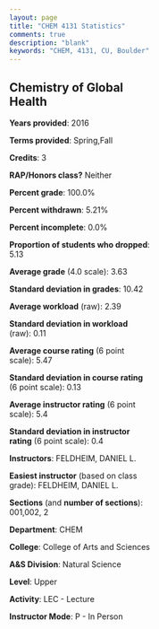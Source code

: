 ```yaml
---
layout: page
title: "CHEM 4131 Statistics"
comments: true
description: "blank"
keywords: "CHEM, 4131, CU, Boulder"
--- 
```

<head>
<script src="https://ajax.googleapis.com/ajax/libs/jquery/2.1.3/jquery.min.js"></script>
<script src="https://dl.dropboxusercontent.com/s/pc42nxpaw1ea4o9/highcharts.js?dl=0"></script>
<!-- <script src="../assets/js/highcharts.js"></script> -->
<style type="text/css">@font-face {
	font-family: "Bebas Neue";
	src: url(https://www.filehosting.org/file/details/544349/BebasNeue%20Regular.otf) format("opentype");
	}
	h1.Bebas { 
		font-family: "Bebas Neue", Verdana, Tahoma;
	}
</style>
</head>
<body>
	<div id="container" style="float: right; width: 45%; height: 88%; margin-left: 2.5%; margin-right: 2.5%;"></div>
	<script language="JavaScript">
		$(document).ready(function() {
		var chart = {type: 'column'};
		var title = {text: 'Grade Distribution'};
		var xAxis = {categories: ['A','B','C','D','F'],crosshair: true};
		var yAxis = {min: 0,title: {text: 'Percentage'}};
		var tooltip = {headerFormat: '<center><b><span style="font-size:20px">{point.key}</span></b></center>',
		               pointFormat: '<td style="padding:0"><b>{point.y:.1f}%</b></td>',
		               footerFormat: '</table>',shared: true,useHTML: true};
		var plotOptions = {column: {pointPadding: 0.0,borderWidth: 0}};  
		var credits = {enabled: false};var series= [{name: 'Percent',data: [75.68,18.92,2.7,2.7,0.0,]}];
		var json = {};
		json.chart = chart;
		json.title = title;
		json.tooltip = tooltip;
		json.xAxis = xAxis;
		json.yAxis = yAxis;  
		json.series = series;
		json.plotOptions = plotOptions;  
		json.credits = credits;
		$('#container').highcharts(json);
	});
	</script>
</body>
			   
## Chemistry of Global Health

**Years provided**: 2016

**Terms provided**: Spring,Fall

**Credits**: 3

**RAP/Honors class?** Neither

**Percent grade**: 100.0%

**Percent withdrawn**: 5.21%

**Percent incomplete**: 0.0%

**Proportion of students who dropped**: 5.13

**Average grade** (4.0 scale): 3.63

**Standard deviation in grades**: 10.42

**Average workload** (raw): 2.39

**Standard deviation in workload** (raw): 0.11

**Average course rating** (6 point scale): 5.47

**Standard deviation in course rating** (6 point scale): 0.13

**Average instructor rating** (6 point scale): 5.4

**Standard deviation in instructor rating** (6 point scale): 0.4

**Instructors**: FELDHEIM, DANIEL L.

**Easiest instructor** (based on class grade): FELDHEIM, DANIEL L.

**Sections** (and **number of sections**): 001,002, 2

**Department**: CHEM

**College**: College of Arts and Sciences

**A&S Division**: Natural Science

**Level**: Upper

**Activity**: LEC - Lecture

**Instructor Mode**: P  - In Person